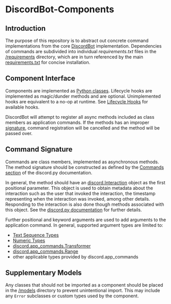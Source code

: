 # DiscordBot-Components

## Introduction
The purpose of this repository is to abstract out concrete command implementations from the core [DiscordBot](https://github.com/natelatchaw/DiscordBot) implementation. Dependencies of commands are subdivided into individual *requirements.txt* files in the [/requirements](https://github.com/natelatchaw/DiscordBot-Components/tree/master/requirements) directory, which are in turn referenced by the main [requirements.txt](https://github.com/natelatchaw/DiscordBot-Components/blob/master/requirements.txt) for concise installation.

## Component Interface
Components are implemented as [Python classes](https://docs.python.org/3/tutorial/classes.html). Lifecycle hooks are implemented as magic/dunder methods and are optional. Unimplemented hooks are equivalent to a no-op at runtime. See [Lifecycle Hooks](https://github.com/natelatchaw/DiscordBot#Lifecycle-Hooks) for available hooks.

DiscordBot will attempt to register all async methods included as class members as application commands. If the methods has an improper [signature](#command-signature), command registration will be cancelled and the method will be passed over.

## Command Signature
Commands are class members, implemented as asynchronous methods. The method signature should be constructed as defined by the [Commands section](https://discordpy.readthedocs.io/en/latest/interactions/api.html#commands) of the discord.py documentation.

In general, the method should have an [discord.Interaction](https://discordpy.readthedocs.io/en/latest/interactions/api.html#interaction) object as the first positional parameter. This object is used to obtain metadata about the interaction such as the user that invoked the interaction, the timestamp representing when the interaction was invoked, among other details. Responding to the interaction is also done though methods associated with this object. See the [discord.py documentation](https://discordpy.readthedocs.io/en/latest) for further details.

Further positional and keyword arguments are used to add arguments to the application command. In general, supported argument types are limited to:
- [Text Sequence Types](https://docs.python.org/3/library/stdtypes.html#text-sequence-type-str)
- [Numeric Types](https://docs.python.org/3/library/stdtypes.html#numeric-types-int-float-complex)
- [discord.app_commands.Transformer](https://discordpy.readthedocs.io/en/latest/interactions/api.html#transformer)
- [discord.app_commands.Range](https://discordpy.readthedocs.io/en/latest/interactions/api.html#range)
- other applicable types provided by discord.app_commands

## Supplementary Models
Any classes that should not be imported as a component should be placed in the [/models](https://github.com/natelatchaw/DiscordBot-Components/tree/master/models) directory to prevent unintentional import. This may include any `Error` subclasses  or custom types used by the component.
